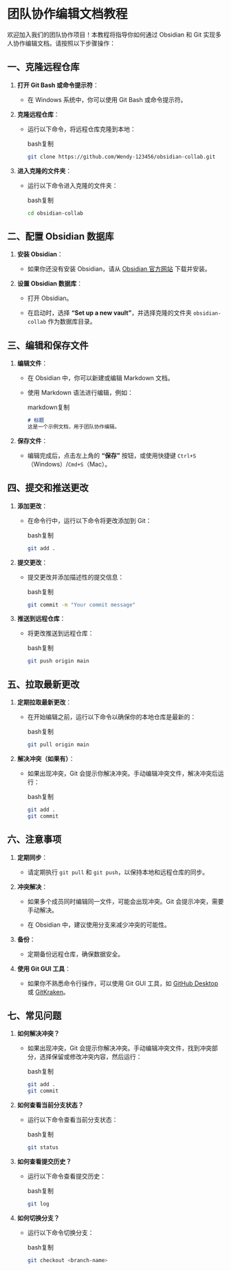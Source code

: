 # **团队协作编辑文档教程**

欢迎加入我们的团队协作项目！本教程将指导你如何通过 Obsidian 和 Git 实现多人协作编辑文档。请按照以下步骤操作：
## **一、克隆远程仓库**

1. **打开 Git Bash 或命令提示符**：
    
    - 在 Windows 系统中，你可以使用 Git Bash 或命令提示符。
        
2. **克隆远程仓库**：
    
    - 运行以下命令，将远程仓库克隆到本地：
        
        bash复制
        
        ```bash
        git clone https://github.com/Wendy-123456/obsidian-collab.git
        ```
        
3. **进入克隆的文件夹**：
    
    - 运行以下命令进入克隆的文件夹：
        
        bash复制
        
        ```bash
        cd obsidian-collab
        ```
        

## **二、配置 Obsidian 数据库**

1. **安装 Obsidian**：
    
    - 如果你还没有安装 Obsidian，请从 [Obsidian 官方网站](https://obsidian.md/) 下载并安装。
        
2. **设置 Obsidian 数据库**：
    
    - 打开 Obsidian。
        
    - 在启动时，选择 **“Set up a new vault”**，并选择克隆的文件夹 `obsidian-collab` 作为数据库目录。
        

## **三、编辑和保存文件**

1. **编辑文件**：
    
    - 在 Obsidian 中，你可以新建或编辑 Markdown 文档。
        
    - 使用 Markdown 语法进行编辑，例如：
        
        markdown复制
        
        ```markdown
        # 标题
        这是一个示例文档，用于团队协作编辑。
        ```
        
2. **保存文件**：
    
    - 编辑完成后，点击左上角的 **“保存”** 按钮，或使用快捷键 `Ctrl+S`（Windows）/`Cmd+S`（Mac）。
        

## **四、提交和推送更改**

1. **添加更改**：
    
    - 在命令行中，运行以下命令将更改添加到 Git：
        
        bash复制
        
        ```bash
        git add .
        ```
        
2. **提交更改**：
    
    - 提交更改并添加描述性的提交信息：
        
        bash复制
        
        ```bash
        git commit -m "Your commit message"
        ```
        
3. **推送到远程仓库**：
    
    - 将更改推送到远程仓库：
        
        bash复制
        
        ```bash
        git push origin main
        ```
        

## **五、拉取最新更改**

1. **定期拉取最新更改**：
    
    - 在开始编辑之前，运行以下命令以确保你的本地仓库是最新的：
        
        bash复制
        
        ```bash
        git pull origin main
        ```
        
2. **解决冲突（如果有）**：
    
    - 如果出现冲突，Git 会提示你解决冲突。手动编辑冲突文件，解决冲突后运行：
        
        bash复制
        
        ```bash
        git add .
        git commit
        ```
        

## **六、注意事项**

1. **定期同步**：
    
    - 请定期执行 `git pull` 和 `git push`，以保持本地和远程仓库的同步。
        
2. **冲突解决**：
    
    - 如果多个成员同时编辑同一文件，可能会出现冲突。Git 会提示冲突，需要手动解决。
        
    - 在 Obsidian 中，建议使用分支来减少冲突的可能性。
        
3. **备份**：
    
    - 定期备份远程仓库，确保数据安全。
        
4. **使用 Git GUI 工具**：
    
    - 如果你不熟悉命令行操作，可以使用 Git GUI 工具，如 [GitHub Desktop](https://desktop.github.com/) 或 [GitKraken](https://www.gitkraken.com/)。
        

## **七、常见问题**

1. **如何解决冲突？**
    
    - 如果出现冲突，Git 会提示你解决冲突。手动编辑冲突文件，找到冲突部分，选择保留或修改冲突内容，然后运行：
        
        bash复制
        
        ```bash
        git add .
        git commit
        ```
        
2. **如何查看当前分支状态？**
    
    - 运行以下命令查看当前分支状态：
        
        bash复制
        
        ```bash
        git status
        ```
        
3. **如何查看提交历史？**
    
    - 运行以下命令查看提交历史：
        
        bash复制
        
        ```bash
        git log
        ```
        
4. **如何切换分支？**
    
    - 运行以下命令切换分支：
        
        bash复制
        
        ```bash
        git checkout <branch-name>
        ```
        

